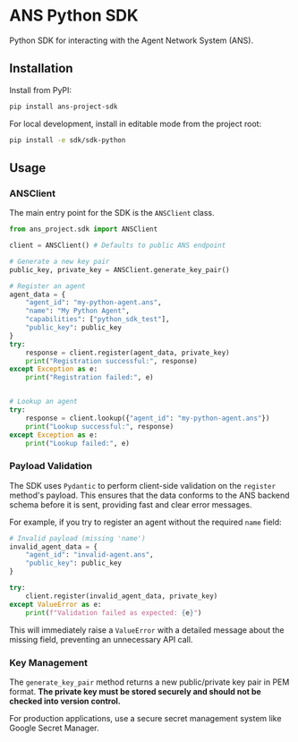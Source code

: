 # ANS Python SDK

Python SDK for interacting with the Agent Network System (ANS).

## Installation

Install from PyPI:
```bash
pip install ans-project-sdk
```

For local development, install in editable mode from the project root:
```bash
pip install -e sdk/sdk-python
```

## Usage

### ANSClient

The main entry point for the SDK is the `ANSClient` class.

```python
from ans_project.sdk import ANSClient

client = ANSClient() # Defaults to public ANS endpoint

# Generate a new key pair
public_key, private_key = ANSClient.generate_key_pair()

# Register an agent
agent_data = {
    "agent_id": "my-python-agent.ans",
    "name": "My Python Agent",
    "capabilities": ["python_sdk_test"],
    "public_key": public_key
}
try:
    response = client.register(agent_data, private_key)
    print("Registration successful:", response)
except Exception as e:
    print("Registration failed:", e)


# Lookup an agent
try:
    response = client.lookup({"agent_id": "my-python-agent.ans"})
    print("Lookup successful:", response)
except Exception as e:
    print("Lookup failed:", e)
```

### Payload Validation

The SDK uses `Pydantic` to perform client-side validation on the `register` method's payload. This ensures that the data conforms to the ANS backend schema before it is sent, providing fast and clear error messages.

For example, if you try to register an agent without the required `name` field:

```python
# Invalid payload (missing 'name')
invalid_agent_data = {
    "agent_id": "invalid-agent.ans",
    "public_key": public_key
}

try:
    client.register(invalid_agent_data, private_key)
except ValueError as e:
    print(f"Validation failed as expected: {e}")
```

This will immediately raise a `ValueError` with a detailed message about the missing field, preventing an unnecessary API call.

### Key Management

The `generate_key_pair` method returns a new public/private key pair in PEM format. **The private key must be stored securely and should not be checked into version control.**

For production applications, use a secure secret management system like Google Secret Manager.
